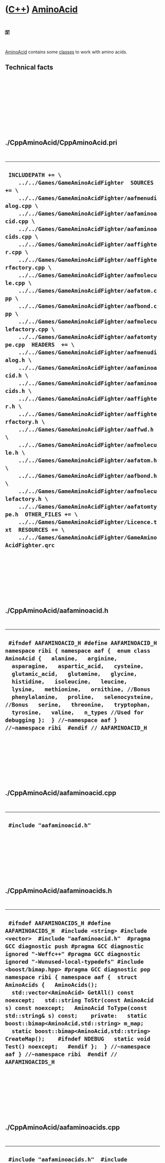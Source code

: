 
 

 

 

 

 

([C++](Cpp.md)) [AminoAcid](CppAminoAcid.md)
==============================================

 

![STL](PicStl.png)

 

[AminoAcid](CppAminoAcid.md) contains some [classes](CppClass.md) to
work with amino acids.

Technical facts
---------------

 

 

 

 

 

 

./CppAminoAcid/CppAminoAcid.pri
-------------------------------

 

  ------------------------------------------------------------------------------------------------------------------------------------------------------------------------------------------------------------------------------------------------------------------------------------------------------------------------------------------------------------------------------------------------------------------------------------------------------------------------------------------------------------------------------------------------------------------------------------------------------------------------------------------------------------------------------------------------------------------------------------------------------------------------------------------------------------------------------------------------------------------------------------------------------------------------------------------------------------------------------------------------------------------------------------------------------------------------------------------------------------------------------------------------------------------------------------------------------------------------------------------------------------------------------------------------------------------------------------------------------------------------------------------------------------------------------
  ` INCLUDEPATH += \     ../../Games/GameAminoAcidFighter  SOURCES += \     ../../Games/GameAminoAcidFighter/aafmenudialog.cpp \     ../../Games/GameAminoAcidFighter/aafaminoacid.cpp \     ../../Games/GameAminoAcidFighter/aafaminoacids.cpp \     ../../Games/GameAminoAcidFighter/aaffighter.cpp \     ../../Games/GameAminoAcidFighter/aaffighterfactory.cpp \     ../../Games/GameAminoAcidFighter/aafmolecule.cpp \     ../../Games/GameAminoAcidFighter/aafatom.cpp \     ../../Games/GameAminoAcidFighter/aafbond.cpp \     ../../Games/GameAminoAcidFighter/aafmoleculefactory.cpp \     ../../Games/GameAminoAcidFighter/aafatomtype.cpp  HEADERS  += \     ../../Games/GameAminoAcidFighter/aafmenudialog.h \     ../../Games/GameAminoAcidFighter/aafaminoacid.h \     ../../Games/GameAminoAcidFighter/aafaminoacids.h \     ../../Games/GameAminoAcidFighter/aaffighter.h \     ../../Games/GameAminoAcidFighter/aaffighterfactory.h \     ../../Games/GameAminoAcidFighter/aaffwd.h \     ../../Games/GameAminoAcidFighter/aafmolecule.h \     ../../Games/GameAminoAcidFighter/aafatom.h \     ../../Games/GameAminoAcidFighter/aafbond.h \     ../../Games/GameAminoAcidFighter/aafmoleculefactory.h \     ../../Games/GameAminoAcidFighter/aafatomtype.h  OTHER_FILES += \     ../../Games/GameAminoAcidFighter/Licence.txt  RESOURCES += \     ../../Games/GameAminoAcidFighter/GameAminoAcidFighter.qrc`
  ------------------------------------------------------------------------------------------------------------------------------------------------------------------------------------------------------------------------------------------------------------------------------------------------------------------------------------------------------------------------------------------------------------------------------------------------------------------------------------------------------------------------------------------------------------------------------------------------------------------------------------------------------------------------------------------------------------------------------------------------------------------------------------------------------------------------------------------------------------------------------------------------------------------------------------------------------------------------------------------------------------------------------------------------------------------------------------------------------------------------------------------------------------------------------------------------------------------------------------------------------------------------------------------------------------------------------------------------------------------------------------------------------------------------------

 

 

 

 

 

./CppAminoAcid/aafaminoacid.h
-----------------------------

 

  -------------------------------------------------------------------------------------------------------------------------------------------------------------------------------------------------------------------------------------------------------------------------------------------------------------------------------------------------------------------------------------------------------------------------------------------------------------------------------------------------------------------------------
  ` #ifndef AAFAMINOACID_H #define AAFAMINOACID_H  namespace ribi { namespace aaf {  enum class AminoAcid {   alanine,   arginine,   asparagine,   aspartic_acid,   cysteine,   glutamic_acid,   glutamine,   glycine,   histidine,   isoleucine,   leucine,   lysine,   methionine,   ornithine, //Bonus   phenylalanine,   proline,   selenocysteine, //Bonus   serine,   threonine,   tryptophan,   tyrosine,   valine,   n_types //Used for debugging };  } //~namespace aaf } //~namespace ribi  #endif // AAFAMINOACID_H`
  -------------------------------------------------------------------------------------------------------------------------------------------------------------------------------------------------------------------------------------------------------------------------------------------------------------------------------------------------------------------------------------------------------------------------------------------------------------------------------------------------------------------------------

 

 

 

 

 

./CppAminoAcid/aafaminoacid.cpp
-------------------------------

 

  ------------------------------
  ` #include "aafaminoacid.h"`
  ------------------------------

 

 

 

 

 

./CppAminoAcid/aafaminoacids.h
------------------------------

 

  ----------------------------------------------------------------------------------------------------------------------------------------------------------------------------------------------------------------------------------------------------------------------------------------------------------------------------------------------------------------------------------------------------------------------------------------------------------------------------------------------------------------------------------------------------------------------------------------------------------------------------------------------------------------------------------------------------------------------------------------------------------------------------------------------------
  ` #ifndef AAFAMINOACIDS_H #define AAFAMINOACIDS_H  #include <string> #include <vector>  #include "aafaminoacid.h"  #pragma GCC diagnostic push #pragma GCC diagnostic ignored "-Weffc++" #pragma GCC diagnostic ignored "-Wunused-local-typedefs" #include <boost/bimap.hpp> #pragma GCC diagnostic pop  namespace ribi { namespace aaf {  struct AminoAcids {   AminoAcids();   std::vector<AminoAcid> GetAll() const noexcept;   std::string ToStr(const AminoAcid s) const noexcept;   AminoAcid ToType(const std::string& s) const;    private:   static boost::bimap<AminoAcid,std::string> m_map;   static boost::bimap<AminoAcid,std::string> CreateMap();    #ifndef NDEBUG   static void Test() noexcept;   #endif };  } //~namespace aaf } //~namespace ribi  #endif // AAFAMINOACIDS_H`
  ----------------------------------------------------------------------------------------------------------------------------------------------------------------------------------------------------------------------------------------------------------------------------------------------------------------------------------------------------------------------------------------------------------------------------------------------------------------------------------------------------------------------------------------------------------------------------------------------------------------------------------------------------------------------------------------------------------------------------------------------------------------------------------------------------

 

 

 

 

 

./CppAminoAcid/aafaminoacids.cpp
--------------------------------

 

  ------------------------------------------------------------------------------------------------------------------------------------------------------------------------------------------------------------------------------------------------------------------------------------------------------------------------------------------------------------------------------------------------------------------------------------------------------------------------------------------------------------------------------------------------------------------------------------------------------------------------------------------------------------------------------------------------------------------------------------------------------------------------------------------------------------------------------------------------------------------------------------------------------------------------------------------------------------------------------------------------------------------------------------------------------------------------------------------------------------------------------------------------------------------------------------------------------------------------------------------------------------------------------------------------------------------------------------------------------------------------------------------------------------------------------------------------------------------------------------------------------------------------------------------------------------------------------------------------------------------------------------------------------------------------------------------------------------------------------------------------------------------------------------------------------------------------------------------------------------------------------------------------------------------------------------------------------------------------------------------------------------------------------------------------------------------------------------------------------------------------------------------------------------------------------------------------------------------------------------------------------------------------------------------------------------------------------------------------------------------------------------------------------------------------------------------------------------------------------------------------------------------------------------------------------------------------------------------------------------------------------------------------------------------------------------------------------------------------------------------------------------------------------------------------------------------------------------------------------------------------------------------------------------------------------------------------------------------------------------------------------------------------------------------------------------------------------------------------------------------------------------------------------------------------------------------------------------------------------------------------------------------------------------------------------------------------------------------------------------------------------------------------------------------------------------------------------------------------------------------------------------------------------------------------------------------------------------------------------------------------------------------------------------------------------------------------------------------------------------------------------------------------------------------------------------------------------------------------------------------------------------------------------------------------------------------------------------------------------------------------------------------------------------------------------------------------------------------------------------------------------------------------------------------------------------------------------------------------------------------------------------------------------------------------------------------------------------------------------------------------------------------------------------------------------------------------------------------------------------------------------------------------
  ` #include "aafaminoacids.h"  #include <cassert>  #include "testtimer.h" #include "trace.h"  boost::bimap<ribi::aaf::AminoAcid,std::string> ribi::aaf::AminoAcids::m_map;  ribi::aaf::AminoAcids::AminoAcids() {   #ifndef NDEBUG   Test();   #endif }  boost::bimap<ribi::aaf::AminoAcid,std::string> ribi::aaf::AminoAcids::CreateMap() {   boost::bimap<AminoAcid,std::string> m;   m.insert(boost::bimap<AminoAcid,std::string>::value_type(AminoAcid::alanine,"alanine"));   m.insert(boost::bimap<AminoAcid,std::string>::value_type(AminoAcid::arginine,"arginine"));   m.insert(boost::bimap<AminoAcid,std::string>::value_type(AminoAcid::asparagine,"asparagine"));   m.insert(boost::bimap<AminoAcid,std::string>::value_type(AminoAcid::aspartic_acid,"aspartic_acid"));   m.insert(boost::bimap<AminoAcid,std::string>::value_type(AminoAcid::cysteine,"cysteine"));   m.insert(boost::bimap<AminoAcid,std::string>::value_type(AminoAcid::glutamic_acid,"glutamic_acid"));   m.insert(boost::bimap<AminoAcid,std::string>::value_type(AminoAcid::glutamine,"glutamine"));   m.insert(boost::bimap<AminoAcid,std::string>::value_type(AminoAcid::glycine,"glycine"));   m.insert(boost::bimap<AminoAcid,std::string>::value_type(AminoAcid::histidine,"histidine"));   m.insert(boost::bimap<AminoAcid,std::string>::value_type(AminoAcid::isoleucine,"isoleucine"));   m.insert(boost::bimap<AminoAcid,std::string>::value_type(AminoAcid::leucine,"leucine"));   m.insert(boost::bimap<AminoAcid,std::string>::value_type(AminoAcid::lysine,"lysine"));   m.insert(boost::bimap<AminoAcid,std::string>::value_type(AminoAcid::methionine,"methionine"));   m.insert(boost::bimap<AminoAcid,std::string>::value_type(AminoAcid::ornithine,"ornithine"));   m.insert(boost::bimap<AminoAcid,std::string>::value_type(AminoAcid::phenylalanine,"phenylalanine"));   m.insert(boost::bimap<AminoAcid,std::string>::value_type(AminoAcid::proline,"proline"));   m.insert(boost::bimap<AminoAcid,std::string>::value_type(AminoAcid::selenocysteine,"selenocysteine"));   m.insert(boost::bimap<AminoAcid,std::string>::value_type(AminoAcid::serine,"serine"));   m.insert(boost::bimap<AminoAcid,std::string>::value_type(AminoAcid::threonine,"threonine"));   m.insert(boost::bimap<AminoAcid,std::string>::value_type(AminoAcid::tryptophan,"tryptophan"));   m.insert(boost::bimap<AminoAcid,std::string>::value_type(AminoAcid::tyrosine,"tyrosine"));   m.insert(boost::bimap<AminoAcid,std::string>::value_type(AminoAcid::valine,"valine"));   return m; }  std::vector<ribi::aaf::AminoAcid> ribi::aaf::AminoAcids::GetAll() const noexcept {   const std::vector<AminoAcid> v {     AminoAcid::alanine,     AminoAcid::arginine,     AminoAcid::asparagine,     AminoAcid::aspartic_acid,     AminoAcid::cysteine,     AminoAcid::glutamic_acid,     AminoAcid::glutamine,     AminoAcid::glycine,     AminoAcid::histidine,     AminoAcid::isoleucine,     AminoAcid::leucine,     AminoAcid::lysine,     AminoAcid::methionine,     AminoAcid::ornithine,     AminoAcid::phenylalanine,     AminoAcid::proline,     AminoAcid::selenocysteine,     AminoAcid::serine,     AminoAcid::threonine,     AminoAcid::tryptophan,     AminoAcid::tyrosine,     AminoAcid::valine   };   assert(static_cast<int>(v.size()) == static_cast<int>(AminoAcid::n_types));   return v; }  #ifndef NDEBUG void ribi::aaf::AminoAcids::Test() noexcept {   {     static bool is_tested{false};     if (is_tested) return;     is_tested = true;   }   const TestTimer test_timer(__func__,__FILE__,1.0);   const std::vector<AminoAcid> v = AminoAcids().GetAll();   const std::size_t sz = v.size();   for (std::size_t i=0; i!=sz; ++i)   {     assert(i < v.size());     const AminoAcid t = v[i];     const std::string s = AminoAcids().ToStr(t);     assert(!s.empty());     const AminoAcid u = AminoAcids().ToType(s);     assert(u == t);   } } #endif  std::string ribi::aaf::AminoAcids::ToStr(const AminoAcid type) const noexcept {   if (m_map.left.empty()) m_map = CreateMap();   assert(!m_map.left.empty());   assert(m_map.left.count(type));   const std::string s = m_map.left.find(type)->second;   return s; }  ribi::aaf::AminoAcid ribi::aaf::AminoAcids::ToType(const std::string& s) const {   if (m_map.right.empty()) m_map = CreateMap();   assert(!m_map.right.empty());   assert(m_map.right.count(s) == 1);   const AminoAcid t = m_map.right.find(s)->second;   return t; }`
  ------------------------------------------------------------------------------------------------------------------------------------------------------------------------------------------------------------------------------------------------------------------------------------------------------------------------------------------------------------------------------------------------------------------------------------------------------------------------------------------------------------------------------------------------------------------------------------------------------------------------------------------------------------------------------------------------------------------------------------------------------------------------------------------------------------------------------------------------------------------------------------------------------------------------------------------------------------------------------------------------------------------------------------------------------------------------------------------------------------------------------------------------------------------------------------------------------------------------------------------------------------------------------------------------------------------------------------------------------------------------------------------------------------------------------------------------------------------------------------------------------------------------------------------------------------------------------------------------------------------------------------------------------------------------------------------------------------------------------------------------------------------------------------------------------------------------------------------------------------------------------------------------------------------------------------------------------------------------------------------------------------------------------------------------------------------------------------------------------------------------------------------------------------------------------------------------------------------------------------------------------------------------------------------------------------------------------------------------------------------------------------------------------------------------------------------------------------------------------------------------------------------------------------------------------------------------------------------------------------------------------------------------------------------------------------------------------------------------------------------------------------------------------------------------------------------------------------------------------------------------------------------------------------------------------------------------------------------------------------------------------------------------------------------------------------------------------------------------------------------------------------------------------------------------------------------------------------------------------------------------------------------------------------------------------------------------------------------------------------------------------------------------------------------------------------------------------------------------------------------------------------------------------------------------------------------------------------------------------------------------------------------------------------------------------------------------------------------------------------------------------------------------------------------------------------------------------------------------------------------------------------------------------------------------------------------------------------------------------------------------------------------------------------------------------------------------------------------------------------------------------------------------------------------------------------------------------------------------------------------------------------------------------------------------------------------------------------------------------------------------------------------------------------------------------------------------------------------------------------------------------------------------

 

 

 

 

 

./CppAminoAcid/aafatom.h
------------------------

 

  -------------------------------------------------------------------------------------------------------------------------------------------------------------------------------------------------------------------------------------------------------------------------------------------------------------------------------------------------------------------------------------------------------------------------------------------------------------------------------------------------------------------------------------------------------------------------------------------------------------------------------------------------------------------------------------------------------------------------------------------------------------------------------------------------------------------------------------------------------------
  ` #ifndef AAFATOM_H #define AAFATOM_H  #include "polarcoordinat.h"  #pragma GCC diagnostic push #pragma GCC diagnostic ignored "-Weffc++" #pragma GCC diagnostic ignored "-Wunused-local-typedefs" #include <boost/units/systems/si/plane_angle.hpp> #include "aafatomtype.h" #pragma GCC diagnostic pop  namespace ribi { namespace aaf {  struct Atom {   typedef boost::units::quantity<boost::units::si::plane_angle> Angle;   typedef boost::units::quantity<boost::units::si::length> Length;    Atom(     const AtomType type = AtomType::H,     const PolarCoordinat<Angle,Length> coordinat = CreateDefaultCoordinat()   );    private:   PolarCoordinat<Angle,Length> m_coordinat;   AtomType m_type;    static PolarCoordinat<Angle,Length> CreateDefaultCoordinat() noexcept;  };  } //~namespace aaf } //~namespace ribi  #endif // AAFATOM_H`
  -------------------------------------------------------------------------------------------------------------------------------------------------------------------------------------------------------------------------------------------------------------------------------------------------------------------------------------------------------------------------------------------------------------------------------------------------------------------------------------------------------------------------------------------------------------------------------------------------------------------------------------------------------------------------------------------------------------------------------------------------------------------------------------------------------------------------------------------------------------

 

 

 

 

 

./CppAminoAcid/aafatom.cpp
--------------------------

 

  ------------------------------------------------------------------------------------------------------------------------------------------------------------------------------------------------------------------------------------------------------------------------------------------------------------------------------------------------------------------------------------------------------------------------------------------------------------------------------------------------------------------------------------------------------------------------------
  ` #include "aafatom.h"  ribi::aaf::Atom::Atom(   const AtomType type,   const PolarCoordinat<Angle,Length> coordinat ) : m_coordinat(coordinat),     m_type(type) {  }  /* ribi::aaf::Atom::Atom(   const AtomType type,   const Angle angle,   const Length length ) : m_coordinat(angle,length),     m_type(type) {  } */   ribi::PolarCoordinat<ribi::aaf::Atom::Angle,ribi::aaf::Atom::Length> ribi::aaf::Atom::CreateDefaultCoordinat() noexcept {   return PolarCoordinat<Angle,Length>(     0.0 * boost::units::si::radian,     0.0 * boost::units::si::meter   ); }`
  ------------------------------------------------------------------------------------------------------------------------------------------------------------------------------------------------------------------------------------------------------------------------------------------------------------------------------------------------------------------------------------------------------------------------------------------------------------------------------------------------------------------------------------------------------------------------------

 

 

 

 

 

./CppAminoAcid/aafatomtype.h
----------------------------

 

  -----------------------------------------------------------------------------------------------------------------------------------------------------------------------------------------------------
  ` #ifndef AAFATOMTYPE_H #define AAFATOMTYPE_H  namespace ribi { namespace aaf {  enum class AtomType {   H,   O,   N,   C,   S };  } //~namespace aaf } //~namespace ribi  #endif // AAFATOMTYPE_H`
  -----------------------------------------------------------------------------------------------------------------------------------------------------------------------------------------------------

 

 

 

 

 

./CppAminoAcid/aafatomtype.cpp
------------------------------

 

  -----------------------------
  ` #include "aafatomtype.h"`
  -----------------------------

 

 

 

 

 

./CppAminoAcid/aafbond.h
------------------------

 

  --------------------------------------------------------------------------------------------------------------------------------------------------------------------------------------------------------------------------------------------------------------------------------------------------------------------------------------------------------------------------------------------------------------------------------------------------------------------------------------------------------------------------------------------------------------------------------------------------------------------------------------------------------------------------------------------------------------------
  ` #ifndef AAFBOND_H #define AAFBOND_H  #include <string>  #pragma GCC diagnostic push #pragma GCC diagnostic ignored "-Weffc++" #pragma GCC diagnostic ignored "-Wunused-local-typedefs" //#include <boost/units/unit.hpp> #include <boost/units/quantity.hpp> #include <boost/units/systems/si/length.hpp> #pragma GCC diagnostic pop   namespace ribi { namespace aaf {  struct Bond {   typedef boost::units::quantity<boost::units::si::length,double> Length;     Bond(const int n_bonds = 1) : m_n_bonds(n_bonds) {}    private:   int m_n_bonds; };  boost::units::quantity<boost::units::si::length,double> GetAverageBondLength() noexcept;  } //~namespace aaf } //~namespace ribi  #endif // AAFBOND_H`
  --------------------------------------------------------------------------------------------------------------------------------------------------------------------------------------------------------------------------------------------------------------------------------------------------------------------------------------------------------------------------------------------------------------------------------------------------------------------------------------------------------------------------------------------------------------------------------------------------------------------------------------------------------------------------------------------------------------------

 

 

 

 

 

./CppAminoAcid/aafbond.cpp
--------------------------

 

  -------------------------------------------------------------------------------------------------------------------------------------------------------------------------------------------------------------------------------------------------------------------------------------------------------------------------------------------------
  ` #include "aafbond.h"  #include <cassert>  #include <boost/units/systems/si/prefixes.hpp>  boost::units::quantity<boost::units::si::length,double> ribi::aaf::GetAverageBondLength() noexcept {   return boost::units::quantity<boost::units::si::length,double>(     109.0     * boost::units::si::pico     * boost::units::si::meter   ); }`
  -------------------------------------------------------------------------------------------------------------------------------------------------------------------------------------------------------------------------------------------------------------------------------------------------------------------------------------------------

 

 

 

 

 

./CppAminoAcid/aaffwd.h
-----------------------

 

  -------------------------------------------------------------------------------------------------------------------------------------------------------------------------------
  ` #ifndef AAFFWD_H #define AAFFWD_H  namespace ribi { namespace aaf {  struct Fighter; struct FighterFactory;  } //~namespace aaf { } //namespace ribi {  #endif // AAFFWD_H`
  -------------------------------------------------------------------------------------------------------------------------------------------------------------------------------

 

 

 

 

 

./CppAminoAcid/aafmolecule.h
----------------------------

 

  --------------------------------------------------------------------------------------------------------------------------------------------------------------------------------------------------------------------------------------------------------------------------------------------------------------------------------------------------------------------------------------------------------------------------------------------------------------------------------------------------------------------------------------------------------------------------------------------------------------------------------------------------------------------------------------------------------------------------------------------------------------------------------------------------------------------------------------------------------------------------------------------------------------------------------------------------------------------------------------------------------------------------------------------------------------------------------------------------------------------------------------------------------------------------------------------------------------------------------------------
  ` #ifndef AAFMOLECULE_H #define AAFMOLECULE_H  #pragma GCC diagnostic push #pragma GCC diagnostic ignored "-Weffc++" #pragma GCC diagnostic ignored "-Wunused-local-typedefs" #include <boost/graph/adjacency_list.hpp> #include <boost/shared_ptr.hpp>  #include "aafatom.h" #include "aafbond.h" #pragma GCC diagnostic pop  namespace ribi {  struct TextCanvas;  namespace aaf {  struct Molecule {   typedef boost::adjacency_list   <     //Store all edges as a std::vector     boost::vecS,     //Store all vertices in a std::vector     boost::vecS,     //Relations are both ways     boost::undirectedS,     //All vertices are person names of type std::string     //boost::property<boost::vertex_name_t,std::string>,     boost::property<boost::vertex_name_t,Atom>,     //All edges are weights equal to the encounter frequencies     boost::property<boost::edge_name_t,Bond>,     //Graph itself has a std::string name     boost::property<boost::graph_name_t,std::string>   > Graph;    boost::shared_ptr<TextCanvas> ToTextCanvas() const noexcept;    //private:   Molecule(const Graph& graph) : m_graph(graph) {}    Graph m_graph; };    } //~namespace aaf { } //~namespace ribi {  #endif // AAFMOLECULE_H`
  --------------------------------------------------------------------------------------------------------------------------------------------------------------------------------------------------------------------------------------------------------------------------------------------------------------------------------------------------------------------------------------------------------------------------------------------------------------------------------------------------------------------------------------------------------------------------------------------------------------------------------------------------------------------------------------------------------------------------------------------------------------------------------------------------------------------------------------------------------------------------------------------------------------------------------------------------------------------------------------------------------------------------------------------------------------------------------------------------------------------------------------------------------------------------------------------------------------------------------------------

 

 

 

 

 

./CppAminoAcid/aafmolecule.cpp
------------------------------

 

  -------------------------------------------------------------------------------------------------------------------------------------------------------------------------------------------------------------------------------------------------------------------------------------
  ` #include "aafmolecule.h"  #include "aafbond.h"  boost::shared_ptr<ribi::TextCanvas> ribi::aaf::Molecule::ToTextCanvas() const noexcept {   boost::shared_ptr<TextCanvas> canvas;    const auto l(GetAverageBondLength());   //Map atoms to integer positions    return canvas; }`
  -------------------------------------------------------------------------------------------------------------------------------------------------------------------------------------------------------------------------------------------------------------------------------------

 

 

 

 

 

./CppAminoAcid/aafmoleculefactory.h
-----------------------------------

 

  ---------------------------------------------------------------------------------------------------------------------------------------------------------------------------------------------------------------------------------------------------------------------------------------------------------------------------------------------------------------------------------------------------------------------------------------------------------------------------------------------------------------------------------------------------------------------------------------------------------------------------------------------------------------------------------
  ` #ifndef AAFMOLECULEFACTORY_H #define AAFMOLECULEFACTORY_H  #pragma GCC diagnostic push #pragma GCC diagnostic ignored "-Weffc++" #pragma GCC diagnostic ignored "-Wunused-local-typedefs" #include <boost/graph/adjacency_list.hpp>  #include "aafatom.h" #include "aafbond.h" #include "aafmolecule.h" #include "aafaminoacid.h" #pragma GCC diagnostic pop  namespace ribi { namespace aaf {  struct MoleculeFactory {   MoleculeFactory() {}   boost::shared_ptr<Molecule> Create(const AminoAcid a) const noexcept;    private:   boost::shared_ptr<Molecule> CreateGlycine() const noexcept; };  } //~namespace aaf } //~namespace ribi  #endif // AAFMOLECULEFACTORY_H`
  ---------------------------------------------------------------------------------------------------------------------------------------------------------------------------------------------------------------------------------------------------------------------------------------------------------------------------------------------------------------------------------------------------------------------------------------------------------------------------------------------------------------------------------------------------------------------------------------------------------------------------------------------------------------------------------

 

 

 

 

 

./CppAminoAcid/aafmoleculefactory.cpp
-------------------------------------

 

  ----------------------------------------------------------------------------------------------------------------------------------------------------------------------------------------------------------------------------------------------------------------------------------------------------------------------------------------------------------------------------------------------------------------------------------------------------------------------------------------------------------------------------------------------------------------------------------------------------------------------------------------------------------------------------------------------------------------------------------------------------------------------------------------------------------------------------------------------------------------------------------------------------------------------------------------------------------------------------------------------------------------------------------------------------------------------------------------------------------------------------------------------------------------------------------------------------------------------------------------------------------------------------------------------------------------------------------------------------------------------------------------------------------------------------------------------------------------------------------------------------------------------------------------------------------------------------------------------------------------------------------------------------------------------------------------------------------------------------------------------------------------------------------------------------------------------------------------------------------------------------------------------------------------------------------------------------------------------------------------------------------------------------------------------------------------------------------------------------------------------------------------------------------------------------------------------------------------------------------------------------------------------------------------------------------------------------------------------------------------------------------------------------------------------------------------------------------------------------------------------------------------------------------------------------------------------------------------------------------------------------------------------------------------------------------------------------------------------------------------------------------------------------------------------------------------------------------------------------------------------------------------------------------------------------------------------------------------------------------------------------------------------------------------------------------------------------------------------------------------------------------------------------------------------------------------------------------------------------------------------------------------------------------------------------------------------------------------------------------------------------------------------------------------------------------------------------------------------------------------------------------------------------------------------------------------------------------------------------------------------------------------------------------------------------------------------------------------------------------------------------------------------------------------------------------------------------------------------------------------------------------------------------------------------------------------------------------------------------------------------------------------------------------------------------------------------------------------------------------------------------------------------------------------------------------
  ` #include "aafmoleculefactory.h"  #include <cassert> #include <stdexcept>  #include "aafbond.h"  boost::shared_ptr<ribi::aaf::Molecule> ribi::aaf::MoleculeFactory::Create(   const AminoAcid a ) const noexcept {   switch (a)   {     case AminoAcid::glycine: return CreateGlycine();     default:       assert(!"Should not get here");       throw std::logic_error("ribi::aaf::MoleculeFactory::Create: unknown amino acid");   }   assert(!"Should not get here");   throw std::logic_error("ribi::aaf::MoleculeFactory::Create: unknown amino acid"); }  boost::shared_ptr<ribi::aaf::Molecule> ribi::aaf::MoleculeFactory::CreateGlycine() const noexcept {   typedef Molecule::Graph Graph;   Graph g;    //All vertex names   //Note: cannot use spaces   using namespace boost::units::si;   const auto bond_length(GetAverageBondLength());   typedef PolarCoordinat<Atom::Angle,Atom::Length> Coordinat;    const double pi { boost::math::constants::pi<double>() };   const int n_atoms { 10 };   #ifndef NDEBUG   const int n_bonds {  9 };   #endif   /*    H   H   O    \  |  //     N-C-C    /  |  \   H   H   O-H    8   1   5    \  |  //     4-0-2    /  |  \   7   3   6-9    */   std::vector<Coordinat> coordinats;   coordinats.push_back(Coordinat(0.0 * radian,0.0 * bond_length));   coordinats.push_back(Coordinat(0.0 * pi * radian,1.0 * bond_length));   coordinats.push_back(Coordinat(0.5 * pi * radian,1.0 * bond_length));   coordinats.push_back(Coordinat(1.0 * pi * radian,1.0 * bond_length));   coordinats.push_back(Coordinat(1.5 * pi * radian,1.0 * bond_length));   #ifndef TODO_RJCB   coordinats.push_back(coordinats[2] + Coordinat(( 1.0 / 6.0) * pi * radian,1.0 * bond_length));   coordinats.push_back(coordinats[2] + Coordinat(( 5.0 / 6.0) * pi * radian,1.0 * bond_length));   coordinats.push_back(coordinats[4] + Coordinat(( 7.0 / 6.0) * pi * radian,1.0 * bond_length));   coordinats.push_back(coordinats[4] + Coordinat((11.0 / 6.0) * pi * radian,1.0 * bond_length));   coordinats.push_back(coordinats[6] + Coordinat(0.5 * pi * radian,1.0 * bond_length));   #endif   assert(n_atoms == static_cast<int>(coordinats.size()));    std::vector<Atom> atoms;   atoms.push_back(Atom(AtomType::C,coordinats[0]));   atoms.push_back(Atom(AtomType::H,coordinats[1]));   atoms.push_back(Atom(AtomType::C,coordinats[2]));   atoms.push_back(Atom(AtomType::H,coordinats[3]));   atoms.push_back(Atom(AtomType::N,coordinats[4]));   atoms.push_back(Atom(AtomType::H,coordinats[5]));   atoms.push_back(Atom(AtomType::O,coordinats[6]));   atoms.push_back(Atom(AtomType::H,coordinats[7]));   atoms.push_back(Atom(AtomType::H,coordinats[8]));   atoms.push_back(Atom(AtomType::H,coordinats[9]));   assert(n_atoms == static_cast<int>(atoms.size()));    std::vector<Graph::vertex_descriptor> vertices;   for (int i=0; i!=n_atoms; ++i)   {     vertices.push_back(boost::add_vertex(atoms[i],g));   }    /*    H   H   O    \  |  //     N-C-C    /  |  \   H   H   O-H    8   1   5    \  |  //     4-0-2    /  |  \   7   3   6-9    i     b     f    7    0    4     e-3-a-1-c    6    2    5   h     d     g8j    */    std::vector<Bond> bonds;   bonds.push_back(Bond());   bonds.push_back(Bond());   bonds.push_back(Bond());   bonds.push_back(Bond());   bonds.push_back(Bond(2));   bonds.push_back(Bond());   bonds.push_back(Bond());   bonds.push_back(Bond());   bonds.push_back(Bond());   bonds.push_back(Bond());   assert(n_bonds == static_cast<int>(bonds.size()));    boost::add_edge(vertices[0],vertices[1],bonds[0],g);   boost::add_edge(vertices[0],vertices[2],bonds[0],g);   boost::add_edge(vertices[0],vertices[3],bonds[0],g);   boost::add_edge(vertices[0],vertices[4],bonds[0],g);   boost::add_edge(vertices[2],vertices[5],bonds[0],g);   boost::add_edge(vertices[2],vertices[6],bonds[0],g);   boost::add_edge(vertices[4],vertices[7],bonds[0],g);   boost::add_edge(vertices[4],vertices[8],bonds[0],g);   boost::add_edge(vertices[6],vertices[9],bonds[0],g);   const boost::shared_ptr<Molecule> m {     new Molecule(g)   };   assert(m);   return m; }`
  ----------------------------------------------------------------------------------------------------------------------------------------------------------------------------------------------------------------------------------------------------------------------------------------------------------------------------------------------------------------------------------------------------------------------------------------------------------------------------------------------------------------------------------------------------------------------------------------------------------------------------------------------------------------------------------------------------------------------------------------------------------------------------------------------------------------------------------------------------------------------------------------------------------------------------------------------------------------------------------------------------------------------------------------------------------------------------------------------------------------------------------------------------------------------------------------------------------------------------------------------------------------------------------------------------------------------------------------------------------------------------------------------------------------------------------------------------------------------------------------------------------------------------------------------------------------------------------------------------------------------------------------------------------------------------------------------------------------------------------------------------------------------------------------------------------------------------------------------------------------------------------------------------------------------------------------------------------------------------------------------------------------------------------------------------------------------------------------------------------------------------------------------------------------------------------------------------------------------------------------------------------------------------------------------------------------------------------------------------------------------------------------------------------------------------------------------------------------------------------------------------------------------------------------------------------------------------------------------------------------------------------------------------------------------------------------------------------------------------------------------------------------------------------------------------------------------------------------------------------------------------------------------------------------------------------------------------------------------------------------------------------------------------------------------------------------------------------------------------------------------------------------------------------------------------------------------------------------------------------------------------------------------------------------------------------------------------------------------------------------------------------------------------------------------------------------------------------------------------------------------------------------------------------------------------------------------------------------------------------------------------------------------------------------------------------------------------------------------------------------------------------------------------------------------------------------------------------------------------------------------------------------------------------------------------------------------------------------------------------------------------------------------------------------------------------------------------------------------------------------------------------------------------------------------------------

 

 

 

 

 

 

